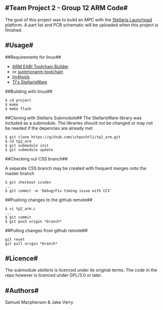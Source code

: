 #Team Project 2 - Group 12 ARM Code#
------------------------------------

The goal of this project was to build an *MPC* with the [Stellaris Launchpad](http://ti.com/stellaris-launchpad) platform. A part list and PCB schematic will be uploaded when this project is finished.

#Usage#
-------

##Requirements for linux##
    
* [ARM EABI Toolchain Builder](https://github.com/jsnyder/arm-eabi-toolchain)
* or [summonarm-toolchain](https://github.com/esden/summon-arm-toolchain)
* [lm4tools](https://github.com/utzig/lm4tools)
* [TI's StellarisWare](https://github.com/yuvadm/stellaris)


##Building with linux##

    $ cd project
    $ make
    $ make flash


##Cloning with Stellaris Submodule##
The StellarisWare library was included as a submodule. The libraries should not be changed or may not be needed if the depencies are already met. 

    $ git clone https://github.com/ichpuchtli/tp2_arm.git
    $ cd tp2_arm
    $ git submodule init
    $ git submodule update


##Checking out CSS branch##

A separate CSS branch may be created with frequent merges onto the master branch

    $ git checkout ccsdev
    ...
    $ git commit -m 'Debug/Fix timing issue with CCS'


##Pushing changes to the github remote##

    $ vi tp2_arm.c
    ...
    $ git commit
    $ git push origin *branch* 

##Pulling changes from github remote##

    git reset
    git pull origin *branch*


#Licence#
---------
The submodule *stellaris* is licenced under its original terms. The code in the repo however is licenced under GPL/3.0 or later.

#Authors#
----------
Samuel Macpherson & Jake Verry
